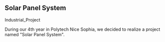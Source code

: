 ## <bold> Solar Panel System
Industrial_Project

During our 4th year in Polytech Nice Sophia, we decided to realize a project named "Solar Panel System".

<title> Presentation


